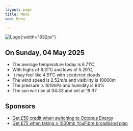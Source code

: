 ```yaml
---
layout: page
title: Menu
seo: Menu

---
```


![Logo](/images/logo.jpg){:width="832px"}

<!-- weather_marker starts -->
## On Sunday, 04 May 2025

- The average temperature today is 6.71˚C,
- With highs of 8.31˚C and lows of 5.29˚C,
- It may feel like 4.91˚C with scattered clouds
- The wind speed is 2.52m/s and visibility is 10000m
- The pressure is 1018hPa and humidity is 84%
- The sun will rise at 04:33 and set at 19:37

<!-- weather_marker ends -->

## Sponsors

- [Get £50 credit when switching to Octopus Energy](https://bit.ly/3oD1nnS)
- [Get £75 when taking a 1000mb YouFibre broadband plan](https://aklam.io/91zWhU?)
